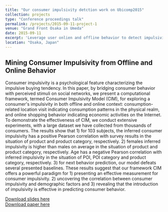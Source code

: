 ```yaml
---
title: "Our consumer impulsivity detction work on Ubicomp2015"
collection: projects
type: "Conference proceedings talk"
permalink: /projects/2015-09-11-project-1
venue: "Grand Front Osaka in Umeda"
date: 2015-09-11
excerpt: 'Leverage user onlien and offline behavior to detect impulsivity personality'
location: "Osaka, Japan"
---
```


## Mining Consumer Impulsivity from Offline and Online Behavior

Consumer impulsivity is a psychological feature characterizing
the impulsive buying tendency. In this paper, by bridging
consumer behavior with perceived stimuli on social networks,
we present a computational framework, termed Consumer
Impulsivity Model (CIM), for exploring a consumer's impulsivity in both offline and online context: consumption-related location visit indicating consumption patterns in the physical realm, and online shopping behavior indicating economic activities on the Internet. To demonstrate the effectiveness of CIM, we conduct extensive experiments, with a large dataset we have collected from thousands of consumers. The results show that 1) for 103 subjects, the inferred consumer impulsivity has a positive Pearson correlation with survey results in the situation of product and product category, respectively. 2) females inferred impulsivity is higher than males on average in the situation of product and product category, respectively. Age has a negative Pearson correlation with inferred impulsivity in the situation of POI, POI category and product category, respectively. 3) for next behavior prediction, our model defeats several presented baselines. These results suggest that our framework CIM offers a powerful paradigm for 1) presenting an effective measurement for consumer impulsivity.
2) uncovering the correlation between consumer impulsivity
and demographic factors and 3) revealing that the introduction
of impulsivity is effective in predicting consumer behavior.


[Download slides here](https://zhfzhmsra.github.io/files/kdd2016/ubicomp2015/Impulsivity_ubicomp2015.pptx)<br />
[Download paper here](https://zhfzhmsra.github.io/files/ubicomp2015/p1281-zhang.pdf)



